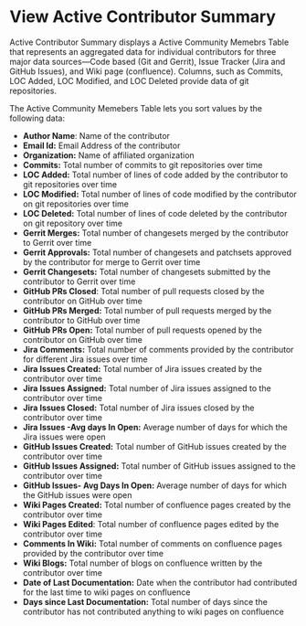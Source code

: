 # View Active Contributor Summary

Active Contributor Summary displays a Active Community Memebrs Table that represents an aggregated data for individual contributors for three major data sources—Code based \(Git and Gerrit\), Issue Tracker \(Jira and GitHub Issues\), and Wiki page \(confluence\). Columns, such as Commits, LOC Added, LOC Modified, and LOC Deleted provide data of git repositories.

The Active Community Memebers Table lets you sort values by the following data:

* **Author Name**: Name of the contributor
* **Email Id:** Email Address of the contributor
* **Organization:** Name of affiliated organization
* **Commits:** Total number of commits to git repositories over time
* **LOC Added:** Total number of lines of code added by the contributor to git repositories over time
* **LOC Modified:** Total number of lines of code modified by the contributor on git repositories over time
* **LOC Deleted:** Total number of lines of code deleted by the contributor on git repository over time
* **Gerrit Merges:** Total number of changesets merged by the contributor to Gerrit over time
* **Gerrit Approvals:** Total number of changesets and patchsets approved by the contributor for merge to Gerrit over time
* **Gerrit Changesets:** Total number of changesets submitted by the contributor to Gerrit over time
* **GitHub PRs Closed**: Total number of pull requests closed by the contributor on GitHub over time
* **GitHub PRs Merged:** Total number of pull requests merged by the contributor to GitHub over time
* **GitHub PRs Open:** Total number of pull requests opened by the contributor on GitHub over time
* **Jira Comments:** Total number of comments provided by the contributor for different Jira issues over time
* **Jira Issues Created:** Total number of Jira issues created by the contributor  over time
* **Jira Issues Assigned:** Total number of Jira issues assigned to the contributor  over time
* **Jira Issues Closed:** Total number of Jira issues closed by the contributor  over time
* **Jira Issues -Avg days In Open:** Average number of days for which the Jira issues were open
* **GitHub Issues Created:** Total number of GitHub issues created by the contributor over time
* **GitHub Issues Assigned:** Total number of GitHub issues assigned to the contributor over time
* **GitHub Issues- Avg Days In Open:** Average number of days for which the GitHub issues were open
* **Wiki Pages Created:** Total number of confluence pages created by the contributor over time
* **Wiki Pages Edited**: Total number of confluence pages edited by the contributor over time
* **Comments In Wiki:** Total number of comments on confluence pages provided by the contributor over time
* **Wiki Blogs:** Total number of blogs on confluence written by the contributor over time
* **Date of Last Documentation:** Date when the contributor had contributed for the last time to wiki pages on confluence
* **Days since Last Documentation:** Total number of days since the contributor has not contributed anything to wiki pages on confluence



